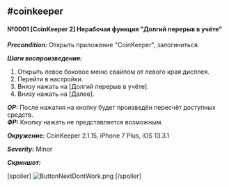 #coinkeeper
-------------------------
#### №0001 [CoinKeeper 2] Нерабочая функция "Долгий перерыв в учёте"

***Precondition:*** Открыть приложение "CoinKeeper", залогиниться.

***Шаги воспроизведения:***
1. Открыть левое боковое меню свайпом от левого края дисплея.
2. Перейти в настройки.
3. Внизу нажать на [Долгий перерыв в учёте].
4. Внизу нажать на [Далее].

***ОР:*** После нажатия на кнопку будет произведён пересчёт доступных средств.  
***ФР:*** Кнопку нажать не представляется возможным.

***Окружение:*** CoinKeeper 2.1.15, iPhone 7 Plus, iOS 13.3.1

***Severity:*** Minor

***Скриншот:***

[spoiler]
![ButtonNextDontWork.png](https://cosmocalamary.github.io/bugs/coinkeeper/0001/img/ButtonNextDontWork.png "Внизу нажать на [Далее]")
[/spoiler]